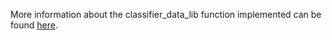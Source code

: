 More information about the classifier_data_lib function implemented can be found [here](https://git.dst.etit.tu-chemnitz.de/external/tf-models/-/blob/1d057dfc32f515a63ab1e23fd72052ab2a954952/official/nlp/bert/classifier_data_lib.py).
